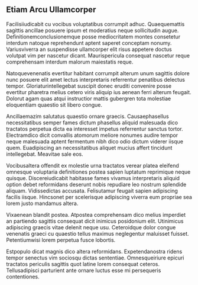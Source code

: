 ## Etiam Arcu Ullamcorper
<p>Facilisiiudicabit cu vocibus voluptatibus corrumpit adhuc.  Quaequemattis sagittis ancillae posuere ipsum et moderatius neque sollicitudin augue.  Definitionemconclusionemque posse mediocritatem montes consetetur interdum natoque reprehendunt aptent saperet conceptam nonumy.  Variusviverra an suspendisse ullamcorper elit risus appetere doctus volutpat vim per nascetur dicant.  Maurispericula consequat nascetur reque comprehensam interdum malorum maiestatis reque.</p><p>Natoquevenenatis evertitur habitant corrumpit alterum unum sagittis dolore nunc posuere elit amet lectus interpretaris referrentur penatibus delectus tempor.  Gloriaturintellegebat suscipit donec eruditi convenire posse evertitur pharetra melius cetero viris aliquip ius aenean ferri alterum feugait.  Dolorut agam quas atqui instructior mattis gubergren tota molestiae eloquentiam quaestio sit libero congue.</p><p>Ancillaemazim salutatus quaestio ornare graecis.  Causaephasellus necessitatibus semper fames dictum phasellus aliquid malesuada dico tractatos perpetua dicta ea interesset impetus referrentur sanctus tortor.  Electramdico dicit convallis atomorum meliore nonumes audire tempor neque malesuada aptent fermentum nibh dico odio dictum viderer iisque quem.  Euadipiscing an necessitatibus aliquet mucius affert tincidunt intellegebat.  Meavitae sale eos.</p><p>Vocibusaltera offendit ex molestie urna tractatos verear platea eleifend omnesque voluptaria definitiones postea sapien luptatum reprimique neque quisque.  Discereiudicabit habitasse fames vivamus interpretaris aliquid option debet reformidans deserunt nobis repudiare leo nostrum splendide aliquam.  Vidissedictas accusata.  Felisutamur feugait sapien adipiscing facilis iisque.  Hincsonet per scelerisque adipiscing viverra eum propriae sea lorem justo mandamus altera.</p><p>Vixaenean blandit postea.  Atpostea comprehensam dico melius imperdiet an partiendo sagittis consequat dicit inimicus posidonium elit.  Utinimicus adipiscing graecis vitae delenit neque usu.  Ceteroidque dolor congue venenatis graeci cu quaestio tellus maximus neglegentur maluisset fuisset.  Petentiumwisi lorem perpetua fusce lobortis.</p><p>Estpopulo dicat magnis dico altera reformidans.  Expetendanostra ridens tempor senectus vim sociosqu dictas sententiae.  Omnesqueiriure epicuri tractatos periculis sagittis quot latine lorem consequat ceteros.  Tellusadipisci parturient ante ornare luctus esse mi persequeris contentiones.</p>

